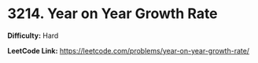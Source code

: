 # 3214. Year on Year Growth Rate

**Difficulty:** Hard

**LeetCode Link:** https://leetcode.com/problems/year-on-year-growth-rate/

